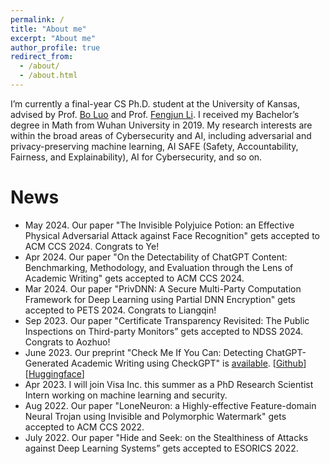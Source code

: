 ```yaml
---
permalink: /
title: "About me"
excerpt: "About me"
author_profile: true
redirect_from: 
  - /about/
  - /about.html
---
```


I’m currently a final-year CS Ph.D. student at the University of Kansas, advised by Prof. [Bo Luo](http://www.ittc.ku.edu/~bluo/) and Prof. [Fengjun Li](http://www.ittc.ku.edu/~fli/index.html). I received my Bachelor’s degree in Math from Wuhan University in 2019. My research interests are within the broad areas of Cybersecurity and AI, including adversarial and privacy-preserving machine learning, AI SAFE (Safety, Accountability, Fairness, and Explainability), AI for Cybersecurity, and so on.

<p style="color: red;">
<!--I am to join Boise State University as a Tenure-Track Assistant Professor in Fall 2024. I am looking for self-motivated students to join my group. Please contact me at {julianzy2024 AT gmail DOT com} if you are interested! -->
</p>

News
======
* May 2024. Our paper "The Invisible Polyjuice Potion: an Effective Physical Adversarial Attack against Face Recognition" gets accepted to ACM CCS 2024. Congrats to Ye!
* Apr 2024. Our paper "On the Detectability of ChatGPT Content: Benchmarking, Methodology, and Evaluation through the Lens of Academic Writing" gets accepted to ACM CCS 2024.
* Mar 2024. Our paper "PrivDNN: A Secure Multi-Party Computation Framework for Deep Learning using Partial DNN Encryption" gets accepted to PETS 2024. Congrats to Liangqin!
* Sep 2023. Our paper "Certificate Transparency Revisited: The Public Inspections on Third-party Monitors” gets accepted to NDSS 2024. Congrats to Aozhuo!
* June 2023. Our preprint "Check Me If You Can: Detecting ChatGPT-Generated Academic Writing using CheckGPT" is [available](https://arxiv.org/abs/2306.05524). [[Github](https://github.com/liuzey/CheckGPT)][[Huggingface](https://huggingface.co/julianzy/CheckGPT)]
* Apr 2023. I will join Visa Inc. this summer as a PhD Research Scientist Intern working on machine learning and security.
* Aug 2022. Our paper "LoneNeuron: a Highly-effective Feature-domain Neural Trojan using Invisible and Polymorphic Watermark" gets accepted to ACM CCS 2022.
* July 2022. Our paper "Hide and Seek: on the Stealthiness of Attacks against Deep Learning Systems” gets accepted to ESORICS 2022.
